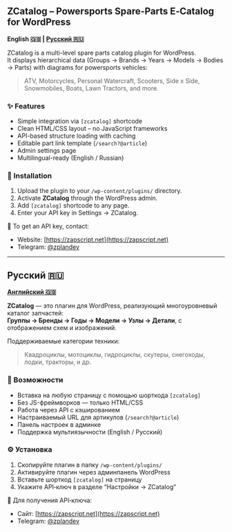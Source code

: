 ## ZCatalog – Powersports Spare‑Parts E‑Catalog for WordPress <a name="english"></a>

**English 🇬🇧 | [Русский 🇷🇺](#russian)**

ZCatalog is a multi-level spare parts catalog plugin for WordPress.  
It displays hierarchical data (Groups → Brands → Years → Models → Bodies → Parts) with diagrams for powersports vehicles:

> ATV, Motorcycles, Personal Watercraft, Scooters, Side x Side, Snowmobiles, Boats, Lawn Tractors, and more.

### ✨ Features

* Simple integration via `[zcatalog]` shortcode
* Clean HTML/CSS layout – no JavaScript frameworks
* API-based structure loading with caching
* Editable part link template (`/search?@article`)
* Admin settings page
* Multilingual-ready (English / Russian)

### 🔧 Installation

1. Upload the plugin to your `/wp-content/plugins/` directory.
2. Activate **ZCatalog** through the WordPress admin.
3. Add `[zcatalog]` shortcode to any page.
4. Enter your API key in Settings → ZCatalog.

🔑 To get an API key, contact:

* Website: [https://zapscript.net](https://zapscript.net)
* Telegram: [@zplandev](https://t.me/zplandev)

---

## Русский 🇷🇺 <a name="russian"></a>

**[Английский 🇬🇧](#english)**

**ZCatalog** — это плагин для WordPress, реализующий многоуровневый каталог запчастей:  
**Группы → Бренды → Годы → Модели → Узлы → Детали**, с отображением схем и изображений.

Поддерживаемые категории техники:

> Квадроциклы, мотоциклы, гидроциклы, скутеры, снегоходы, лодки, тракторы, и др.

### 🔧 Возможности

* Вставка на любую страницу с помощью шорткода `[zcatalog]`
* Без JS-фреймворков — только HTML/CSS
* Работа через API с кэшированием
* Настраиваемый URL для артикулов (`/search?@article`)
* Панель настроек в админке
* Поддержка мультиязычности (English / Русский)

### ⚙️ Установка

1. Скопируйте плагин в папку `/wp-content/plugins/`
2. Активируйте плагин через админпанель WordPress
3. Вставьте шорткод `[zcatalog]` на страницу
4. Укажите API‑ключ в разделе “Настройки → ZCatalog”

🔑 Для получения API‑ключа:

* Сайт: [https://zapscript.net](https://zapscript.net)
* Telegram: [@zplandev](https://t.me/zplandev)
